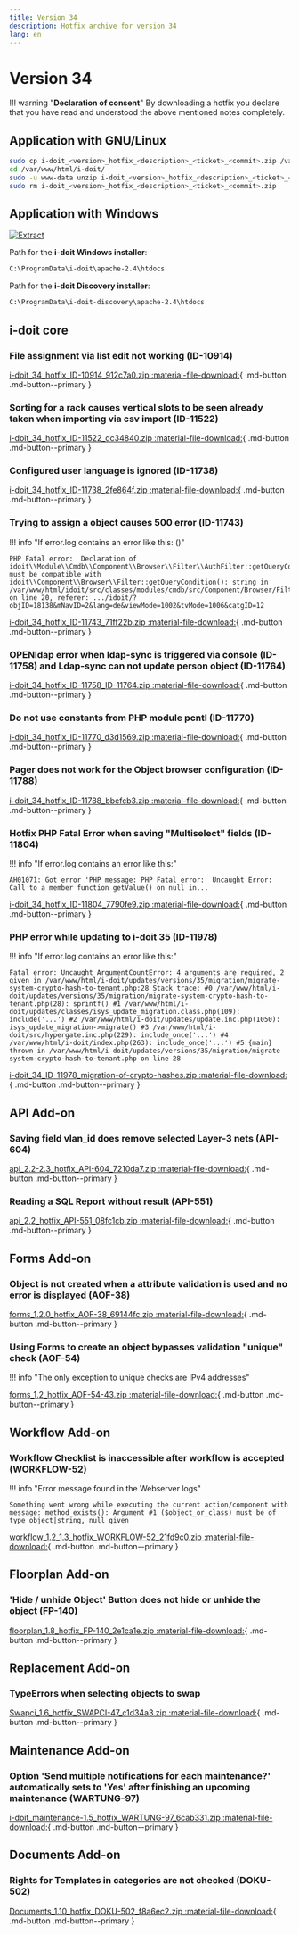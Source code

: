 ```yaml
---
title: Version 34
description: Hotfix archive for version 34
lang: en
---
```


# Version 34

!!! warning "**Declaration of consent**"
    By downloading a hotfix you declare that you have read and understood the above mentioned notes completely.

## Application with GNU/Linux

```sh
sudo cp i-doit_<version>_hotfix_<description>_<ticket>_<commit>.zip /var/www/html/i-doit/
cd /var/www/html/i-doit/
sudo -u www-data unzip i-doit_<version>_hotfix_<description>_<ticket>_<commit>.zip
sudo rm i-doit_<version>_hotfix_<description>_<ticket>_<commit>.zip
```

## Application with Windows

[![Extract](../../../assets/images/en/system-administration/hotfixes/example-windows-zip.png)](../../../assets/images/en/system-administration/hotfixes/example-windows-zip.png)

Path for the **i-doit Windows installer**:

```txt
C:\ProgramData\i-doit\apache-2.4\htdocs
```

Path for the **i-doit Discovery installer**:

```txt
C:\ProgramData\i-doit-discovery\apache-2.4\htdocs
```

## i-doit core

### File assignment via list edit not working (ID-10914)

[i-doit_34_hotfix_ID-10914_912c7a0.zip :material-file-download:](../../../assets/downloads/hotfixes/34/i-doit_34_hotfix_ID-10914_912c7a0.zip){ .md-button .md-button--primary }

### Sorting for a rack causes vertical slots to be seen already taken when importing via csv import (ID-11522)

[i-doit_34_hotfix_ID-11522_dc34840.zip :material-file-download:](../../../assets/downloads/hotfixes/34/i-doit_34_hotfix_ID-11522_dc34840.zip){ .md-button .md-button--primary }

### Configured user language is ignored (ID-11738)

[i-doit_34_hotfix_ID-11738_2fe864f.zip :material-file-download:](../../../assets/downloads/hotfixes/34/i-doit_34_hotfix_ID-11738_2fe864f.zip){ .md-button .md-button--primary }

### Trying to assign a object causes 500 error (ID-11743)

!!! info "If error.log contains an error like this: ()"

    PHP Fatal error:  Declaration of idoit\\Module\\Cmdb\\Component\\Browser\\Filter\\AuthFilter::getQueryCondition() must be compatible with idoit\\Component\\Browser\\Filter::getQueryCondition(): string in /var/www/html/idoit/src/classes/modules/cmdb/src/Component/Browser/Filter/AuthFilter.php on line 20, referer: .../idoit/?objID=18138&mNavID=2&lang=de&viewMode=1002&tvMode=1006&catgID=12

[i-doit_34_hotfix_ID-11743_71ff22b.zip :material-file-download:](../../../assets/downloads/hotfixes/34/i-doit_34_hotfix_ID-11743_71ff22b.zip){ .md-button .md-button--primary }

### OPENldap error when ldap-sync is triggered via console (ID-11758) and Ldap-sync can not update person object (ID-11764)

[i-doit_34_hotfix_ID-11758_ID-11764.zip :material-file-download:](../../../assets/downloads/hotfixes/34/i-doit_34_hotfix_ID-11758_ID-11764.zip){ .md-button .md-button--primary }

### Do not use constants from PHP module pcntl (ID-11770)

[i-doit_34_hotfix_ID-11770_d3d1569.zip :material-file-download:](../../../assets/downloads/hotfixes/34/i-doit_34_hotfix_ID-11770_d3d1569.zip){ .md-button .md-button--primary }

### Pager does not work for the Object browser configuration (ID-11788)

[i-doit_34_hotfix_ID-11788_bbefcb3.zip :material-file-download:](../../../assets/downloads/hotfixes/34/i-doit_34_hotfix_ID-11788_bbefcb3.zip){ .md-button .md-button--primary }

### Hotfix PHP Fatal Error when saving "Multiselect" fields (ID-11804)

!!! info "If error.log contains an error like this:"

    AH01071: Got error 'PHP message: PHP Fatal error:  Uncaught Error: Call to a member function getValue() on null in...

[i-doit_34_hotfix_ID-11804_7790fe9.zip :material-file-download:](../../../assets/downloads/hotfixes/34/i-doit_34_hotfix_ID-11804_7790fe9.zip){ .md-button .md-button--primary }

### PHP error while updating to i-doit 35 (ID-11978)

!!! info "If error.log contains an error like this:"

    Fatal error: Uncaught ArgumentCountError: 4 arguments are required, 2 given in /var/www/html/i-doit/updates/versions/35/migration/migrate-system-crypto-hash-to-tenant.php:28 Stack trace: #0 /var/www/html/i-doit/updates/versions/35/migration/migrate-system-crypto-hash-to-tenant.php(28): sprintf() #1 /var/www/html/i-doit/updates/classes/isys_update_migration.class.php(109): include('...') #2 /var/www/html/i-doit/updates/update.inc.php(1050): isys_update_migration->migrate() #3 /var/www/html/i-doit/src/hypergate.inc.php(229): include_once('...') #4 /var/www/html/i-doit/index.php(263): include_once('...') #5 {main} thrown in /var/www/html/i-doit/updates/versions/35/migration/migrate-system-crypto-hash-to-tenant.php on line 28

[i-doit_34_ID-11978_migration-of-crypto-hashes.zip :material-file-download:](../../../assets/downloads/hotfixes/34/i-doit_34_ID-11978_migration-of-crypto-hashes.zip){ .md-button .md-button--primary }

## API Add-on

### Saving field vlan_id does remove selected Layer-3 nets (API-604)

[api_2.2-2.3_hotfix_API-604_7210da7.zip :material-file-download:](../../../assets/downloads/hotfixes/api/api_2.2-2.3_hotfix_API-604_7210da7.zip){ .md-button .md-button--primary }

### Reading a SQL Report without result (API-551)

[api_2.2_hotfix_API-551_08fc1cb.zip :material-file-download:](../../../assets/downloads/hotfixes/api/api_2.2_hotfix_API-551_08fc1cb.zip){ .md-button .md-button--primary }

## Forms Add-on

### Object is not created when a attribute validation is used and no error is displayed (AOF-38)

[forms_1.2.0_hotfix_AOF-38_69144fc.zip :material-file-download:](../../../assets/downloads/hotfixes/forms/forms_1.2.0_hotfix_AOF-38_69144fc.zip){ .md-button .md-button--primary }

### Using Forms to create an object bypasses validation "unique" check (AOF-54)

!!! info "The only exception to unique checks are IPv4 addresses"

[forms_1.2_hotfix_AOF-54-43.zip :material-file-download:](../../../assets/downloads/hotfixes/forms/forms_1.2_hotfix_AOF-54-43.zip){ .md-button .md-button--primary }

## Workflow Add-on

### Workflow Checklist is inaccessible after workflow is accepted (WORKFLOW-52)

!!! info "Error message found in the Webserver logs"

    Something went wrong while executing the current action/component with message: method_exists(): Argument #1 ($object_or_class) must be of type object|string, null given

[workflow_1.2_1.3_hotfix_WORKFLOW-52_21fd9c0.zip :material-file-download:](../../../assets/downloads/hotfixes/workflow/workflow_1.2_1.3_hotfix_WORKFLOW-52_21fd9c0.zip){ .md-button .md-button--primary }

## Floorplan Add-on

### 'Hide / unhide Object' Button does not hide or unhide the object (FP-140)

[floorplan_1.8_hotfix_FP-140_2e1ca1e.zip :material-file-download:](../../../assets/downloads/hotfixes/floorplan/floorplan_1.8_hotfix_FP-140_2e1ca1e.zip){ .md-button .md-button--primary }

## Replacement Add-on

### TypeErrors when selecting objects to swap

[Swapci_1.6_hotfix_SWAPCI-47_c1d34a3.zip :material-file-download:](../../../assets/downloads/hotfixes/swap-ci/Swapci_1.6_hotfix_SWAPCI-47_c1d34a3.zip){ .md-button .md-button--primary }

## Maintenance Add-on

### Option 'Send multiple notifications for each maintenance?' automatically sets to 'Yes' after finishing an upcoming maintenance (WARTUNG-97)

[i-doit_maintenance-1.5_hotfix_WARTUNG-97_6cab331.zip :material-file-download:](../../../assets/downloads/hotfixes/maintenance/i-doit_maintenance-1.5_hotfix_WARTUNG-97_6cab331.zip){ .md-button .md-button--primary }

## Documents Add-on

### Rights for Templates in categories are not checked (DOKU-502)

[Documents_1.10_hotfix_DOKU-502_f8a6ec2.zip :material-file-download:](../../../assets/downloads/hotfixes/documents/Documents_1.10_hotfix_DOKU-502_f8a6ec2.zip){ .md-button .md-button--primary }
